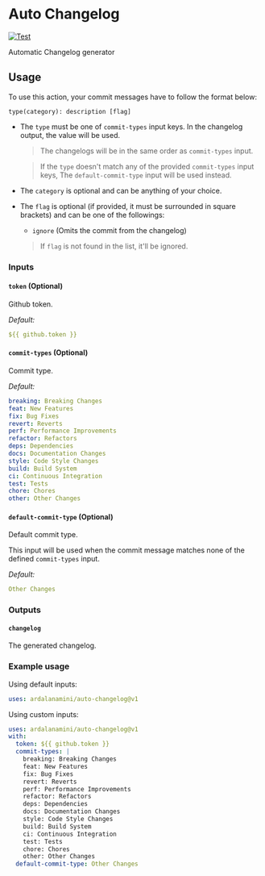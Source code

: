 # Auto Changelog

[![Test](https://github.com/ardalanamini/auto-changelog/actions/workflows/test.yml/badge.svg)](https://github.com/ardalanamini/auto-changelog/actions/workflows/test.yml)

Automatic Changelog generator

## Usage

To use this action, your commit messages have to follow the format below:

```git
type(category): description [flag]
```

* The `type` must be one of `commit-types` input keys. In the changelog output, the value will be used.

  > The changelogs will be in the same order as `commit-types` input.

  > If the `type` doesn't match any of the provided `commit-types` input keys, The `default-commit-type` input will be used instead.

* The `category` is optional and can be anything of your choice.

* The `flag` is optional (if provided, it must be surrounded in square brackets) and can be one of the followings:

  * `ignore` (Omits the commit from the changelog)

  > If `flag` is not found in the list, it'll be ignored.

### Inputs

#### `token` **(Optional)**

Github token.

_Default:_

```yaml
${{ github.token }}
```

#### `commit-types` **(Optional)**

Commit type.

_Default:_

```yaml
breaking: Breaking Changes
feat: New Features
fix: Bug Fixes
revert: Reverts
perf: Performance Improvements
refactor: Refactors
deps: Dependencies
docs: Documentation Changes
style: Code Style Changes
build: Build System
ci: Continuous Integration
test: Tests
chore: Chores
other: Other Changes
```

#### `default-commit-type` **(Optional)**

Default commit type.

This input will be used when the commit message matches none of the defined `commit-types` input.

_Default:_

```yaml
Other Changes
```

### Outputs

#### `changelog`

The generated changelog.

### Example usage

Using default inputs:

```yaml
uses: ardalanamini/auto-changelog@v1
```

Using custom inputs:

```yaml
uses: ardalanamini/auto-changelog@v1
with:
  token: ${{ github.token }}
  commit-types: |
    breaking: Breaking Changes
    feat: New Features
    fix: Bug Fixes
    revert: Reverts
    perf: Performance Improvements
    refactor: Refactors
    deps: Dependencies
    docs: Documentation Changes
    style: Code Style Changes
    build: Build System
    ci: Continuous Integration
    test: Tests
    chore: Chores
    other: Other Changes
  default-commit-type: Other Changes
```
